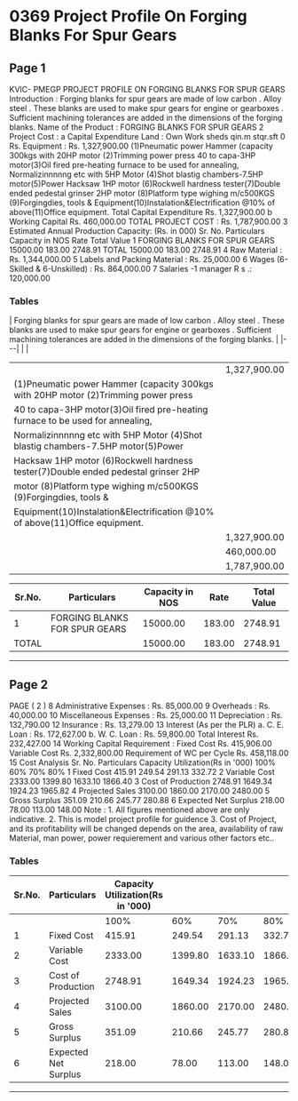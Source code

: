 # 0369 Project Profile On Forging Blanks For Spur Gears

## Page 1

KVIC- PMEGP PROJECT PROFILE ON FORGING BLANKS FOR SPUR GEARS Introduction : Forging blanks for spur gears are made of low carbon . Alloy steel . These blanks are used to make spur gears for engine or gearboxes . Sufficient machining tolerances are added in the dimensions of the forging blanks. Name of the Product : FORGING BLANKS FOR SPUR GEARS 2 Project Cost : a Capital Expenditure Land : Own Work sheds qin.m stqr.sft 0 Rs. Equipment : Rs. 1,327,900.00 (1)Pneumatic power Hammer (capacity 300kgs with 20HP motor (2)Trimming power press 40 to capa-3HP motor(3)Oil fired pre-heating furnace to be used for annealing, Normalizinnnnng etc with 5HP Motor (4)Shot blastig chambers-7.5HP motor(5)Power Hacksaw 1HP motor (6)Rockwell hardness tester(7)Double ended pedestal grinser 2HP motor (8)Platform type wighing m/c500KGS (9)Forgingdies, tools & Equipment(10)Instalation&Electrification @10% of above(11)Office equipment. Total Capital Expenditure Rs. 1,327,900.00 b Working Capital Rs. 460,000.00 TOTAL PROJECT COST : Rs. 1,787,900.00 3 Estimated Annual Production Capacity: (Rs. in 000) Sr. No. Particulars Capacity in NOS Rate Total Value 1 FORGING BLANKS FOR SPUR GEARS 15000.00 183.00 2748.91 TOTAL 15000.00 183.00 2748.91 4 Raw Material : Rs. 1,344,000.00 5 Labels and Packing Material : Rs. 25,000.00 6 Wages (6-Skilled & 6-Unskilled) : Rs. 864,000.00 7 Salaries -1 manager R s .: 120,000.00

### Tables

| Forging blanks for spur gears are made of low carbon . Alloy steel . These blanks are used to make spur gears for engine or
gearboxes . Sufficient machining tolerances are added in the dimensions of the forging blanks. |
|---|
|  |

|  |  |
|---|---|
|  | 1,327,900.00 |
| (1)Pneumatic power Hammer (capacity 300kgs with 20HP motor (2)Trimming power press |  |
| 40 to capa-3HP motor(3)Oil fired pre-heating furnace to be used for annealing,
Normalizinnnnng etc with 5HP Motor (4)Shot blastig chambers-7.5HP motor(5)Power |  |
| Hacksaw 1HP motor (6)Rockwell hardness tester(7)Double ended pedestal grinser 2HP |  |
| motor (8)Platform type wighing m/c500KGS (9)Forgingdies, tools &
Equipment(10)Instalation&Electrification @10% of above(11)Office equipment. |  |
|  | 1,327,900.00 |
|  | 460,000.00 |
|  | 1,787,900.00 |

| Sr.No. | Particulars | Capacity in NOS | Rate | Total Value |
|---|---|---|---|---|
| 1 | FORGING BLANKS FOR SPUR GEARS | 15000.00 | 183.00 | 2748.91 |
| TOTAL |  | 15000.00 | 183.00 | 2748.91 |

---

## Page 2

PAGE ( 2 ) 8 Administrative Expenses : Rs. 85,000.00 9 Overheads : Rs. 40,000.00 10 Miscellaneous Expenses : Rs. 25,000.00 11 Depreciation : Rs. 132,790.00 12 Insurance : Rs. 13,279.00 13 Interest (As per the PLR) a. C. E. Loan : Rs. 172,627.00 b. W. C. Loan : Rs. 59,800.00 Total Interest Rs. 232,427.00 14 Working Capital Requirement : Fixed Cost Rs. 415,906.00 Variable Cost Rs. 2,332,800.00 Requirement of WC per Cycle Rs. 458,118.00 15 Cost Analysis Sr. No. Particulars Capacity Utilization(Rs in '000) 100% 60% 70% 80% 1 Fixed Cost 415.91 249.54 291.13 332.72 2 Variable Cost 2333.00 1399.80 1633.10 1866.40 3 Cost of Production 2748.91 1649.34 1924.23 1965.82 4 Projected Sales 3100.00 1860.00 2170.00 2480.00 5 Gross Surplus 351.09 210.66 245.77 280.88 6 Expected Net Surplus 218.00 78.00 113.00 148.00 Note : 1. All figures mentioned above are only indicative. 2. This is model project profile for guidence 3. Cost of Project, and its profitability will be changed depends on the area, availability of raw Material, man power, power requierement and various other factors etc..

### Tables

| Sr.No. | Particulars | Capacity Utilization(Rs in '000) |  |  |  |
|---|---|---|---|---|---|
|  |  | 100% | 60% | 70% | 80% |
| 1 | Fixed Cost | 415.91 | 249.54 | 291.13 | 332.72 |
| 2 | Variable Cost | 2333.00 | 1399.80 | 1633.10 | 1866.40 |
| 3 | Cost of Production | 2748.91 | 1649.34 | 1924.23 | 1965.82 |
| 4 | Projected Sales | 3100.00 | 1860.00 | 2170.00 | 2480.00 |
| 5 | Gross Surplus | 351.09 | 210.66 | 245.77 | 280.88 |
| 6 | Expected Net Surplus | 218.00 | 78.00 | 113.00 | 148.00 |

---
